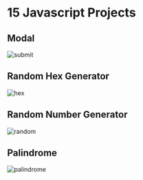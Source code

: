 

# 15 Javascript Projects

## Modal
![submit](https://user-images.githubusercontent.com/82509653/180611368-63b0a47c-ad25-4a26-9709-be56c21d79e8.PNG)

## Random Hex Generator
![hex](https://user-images.githubusercontent.com/82509653/180611398-fe30a365-f916-4c72-91db-2ed662901142.PNG)

## Random Number Generator
![random](https://user-images.githubusercontent.com/82509653/180611432-ecefca49-1c09-4cfe-b1d4-6afb7f72b61b.PNG)

## Palindrome
![palindrome](https://user-images.githubusercontent.com/82509653/180611532-a3ff1290-9e60-48eb-9bae-99bdacbe8b35.PNG)

